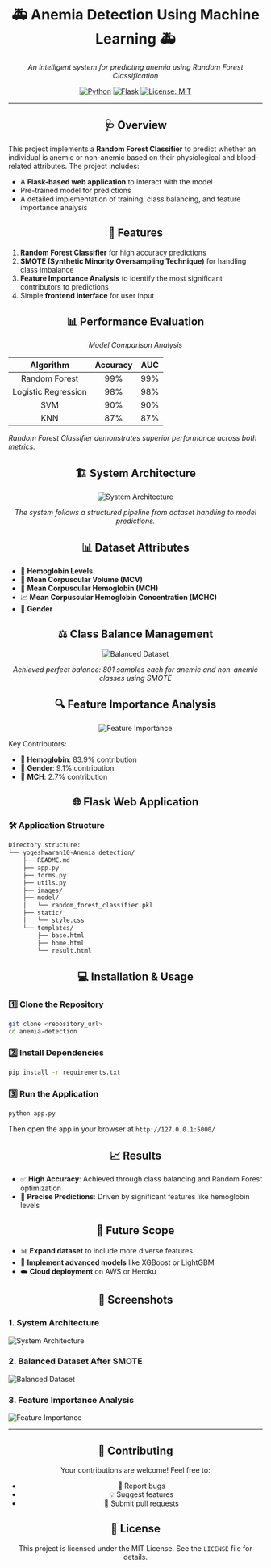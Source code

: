 <div align="center">

# 🚑 Anemia Detection Using Machine Learning 🚑

*An intelligent system for predicting anemia using Random Forest Classification*

[![Python](https://img.shields.io/badge/Python-3.7+-blue.svg)](https://www.python.org/downloads/)
[![Flask](https://img.shields.io/badge/Flask-2.0+-green.svg)](https://flask.palletsprojects.com/)
[![License: MIT](https://img.shields.io/badge/License-MIT-yellow.svg)](https://opensource.org/licenses/MIT)

</div>

---

<div align="center">

## 🩺 Overview
</div>

This project implements a **Random Forest Classifier** to predict whether an individual is anemic or non-anemic based on their physiological and blood-related attributes. The project includes:
- A **Flask-based web application** to interact with the model
- Pre-trained model for predictions
- A detailed implementation of training, class balancing, and feature importance analysis

<div align="center">

## 🚀 Features

</div>

1. **Random Forest Classifier** for high accuracy predictions
2. **SMOTE (Synthetic Minority Oversampling Technique)** for handling class imbalance
3. **Feature Importance Analysis** to identify the most significant contributors to predictions
4. Simple **frontend interface** for user input

<div align="center">

## 📊 Performance Evaluation

*Model Comparison Analysis*

</div>

<div align="center">

| Algorithm            | Accuracy | AUC |
|:-------------------:|:--------:|:---:|
| Random Forest       | 99%      | 99% |
| Logistic Regression | 98%      | 98% |
| SVM                 | 90%      | 90% |
| KNN                 | 87%      | 87% |

</div>

*Random Forest Classifier demonstrates superior performance across both metrics.*

<div align="center">

## 🏗️ System Architecture

![System Architecture](images/diagram-export-5-21-2024-4_49_14-PM.png)

*The system follows a structured pipeline from dataset handling to model predictions.*

## 📊 Dataset Attributes

</div>

- 💉 **Hemoglobin Levels**
- 🔬 **Mean Corpuscular Volume (MCV)**
- 🧪 **Mean Corpuscular Hemoglobin (MCH)**
- 📈 **Mean Corpuscular Hemoglobin Concentration (MCHC)**
- 👤 **Gender**

<div align="center">

## ⚖️ Class Balance Management

![Balanced Dataset](images/After_SMOTE.png)

*Achieved perfect balance: 801 samples each for anemic and non-anemic classes using SMOTE*

## 🔍 Feature Importance Analysis

![Feature Importance](images/Feature_importance.png)

</div>

Key Contributors:
- 🔴 **Hemoglobin**: 83.9% contribution
- 👥 **Gender**: 9.1% contribution
- 🧬 **MCH**: 2.7% contribution

<div align="center">

## 🌐 Flask Web Application

</div>

### 🛠️ Application Structure
```bash
Directory structure:
└── yogeshwaran10-Anemia_detection/
    ├── README.md
    ├── app.py
    ├── forms.py
    ├── utils.py
    ├── images/
    ├── model/
    │   └── random_forest_classifier.pkl
    ├── static/
    │   └── style.css
    └── templates/
        ├── base.html
        ├── home.html
        └── result.html
```

<div align="center">

## 💻 Installation & Usage

</div>

### 1️⃣ Clone the Repository
```bash
git clone <repository_url>
cd anemia-detection
```

### 2️⃣ Install Dependencies
```bash
pip install -r requirements.txt
```

### 3️⃣ Run the Application
```bash
python app.py
```

Then open the app in your browser at `http://127.0.0.1:5000/`

<div align="center">

## 📈 Results

</div>

- ✅ **High Accuracy**: Achieved through class balancing and Random Forest optimization
- 🎯 **Precise Predictions**: Driven by significant features like hemoglobin levels

<div align="center">

## 🔮 Future Scope

</div>

- 📊 **Expand dataset** to include more diverse features
- 🚀 **Implement advanced models** like XGBoost or LightGBM
- ☁️ **Cloud deployment** on AWS or Heroku

<div align="center">

## 📸 Screenshots

</div>

### 1. System Architecture
![System Architecture](images/diagram-export-5-21-2024-4_49_14-PM.png)

### 2. Balanced Dataset After SMOTE
![Balanced Dataset](images/After_SMOTE.png)

### 3. Feature Importance Analysis
![Feature Importance](images/Feature_importance.png)

---

<div align="center">

## 🤝 Contributing

Your contributions are welcome! Feel free to:
- 🐛 Report bugs
- 💡 Suggest features
- 🔧 Submit pull requests

## 📜 License

This project is licensed under the MIT License. See the `LICENSE` file for details.

</div>
